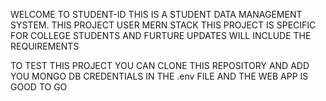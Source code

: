 WELCOME TO STUDENT-ID
THIS IS A STUDENT DATA MANAGEMENT SYSTEM. THIS PROJECT USER MERN STACK
THIS PROJECT IS SPECIFIC FOR COLLEGE STUDENTS AND FURTURE UPDATES WILL INCLUDE THE REQUIREMENTS

TO TEST THIS PROJECT YOU CAN CLONE THIS REPOSITORY AND ADD YOU MONGO DB CREDENTIALS IN THE .env FILE AND THE WEB APP IS GOOD TO GO
